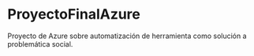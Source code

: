 # ProyectoFinalAzure
Proyecto de Azure sobre automatización de herramienta como solución a problemática social.
